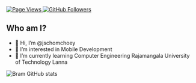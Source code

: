 <a href="https://github.com/jschomchoey/jschomchoey">
  <img src="https://komarev.com/ghpvc/?username=jschomchoey" alt="Page Views" />
</a>
<a href="https://github.com/jschomchoey?tab=followers">
  <img alt="GitHub Followers" src="https://img.shields.io/github/followers/jschomchoey?color=Cyan">
</a>

## Who am I?
- 👋 Hi, I’m @jschomchoey
- 👀 I’m interested in Mobile Development 
- 🌱 I’m currently learning Computer Engineering Rajamangala University of Technology Lanna

![Bram GitHub stats](https://github-readme-stats-eight-theta.vercel.app/api?username=jschomchoey&show_icons=true&include_all_commits=true&count_private=true&hide_border=true&hide=html,css&title_color=ffffff&text_color=c9cacc&icon_color=FFAC43&bg_color=1A2B34)
<!---
jschomchoey/jschomchoey is a ✨ special ✨ repository because its `README.md` (this file) appears on your GitHub profile.
You can click the Preview link to take a look at your changes.
--->
